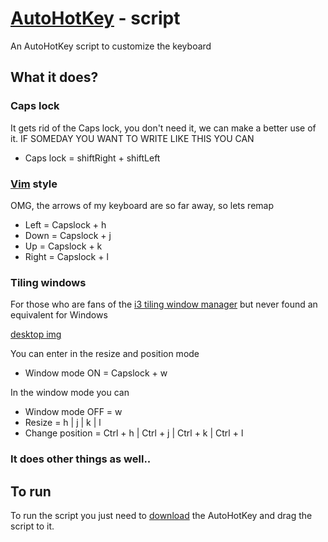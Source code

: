 # [AutoHotKey](https://autohotkey.com/) - script
An AutoHotKey script to customize the keyboard

## What it does?
### Caps lock
It gets rid of the Caps lock, you don't need it, we can make a better use of it. IF SOMEDAY YOU WANT TO WRITE LIKE THIS YOU CAN 

* Caps lock = shiftRight + shiftLeft

### [Vim](https://en.wikipedia.org/wiki/Vim_(text_editor)) style 
OMG, the arrows of my keyboard are so far away, so lets remap

* Left = Capslock + h
* Down = Capslock + j
* Up = Capslock + k
* Right = Capslock + l

### Tiling windows
For those who are fans of the [i3 tiling window manager](https://i3wm.org/) but never found an equivalent for Windows

[desktop img]()

You can enter in the resize and position mode 

* Window mode ON = Capslock + w

In the window mode you can
* Window mode OFF = w
* Resize = h | j | k | l
* Change position = Ctrl + h | Ctrl + j | Ctrl + k | Ctrl + l 

### It does other things as well..

## To run
To run the script you just need to [download](https://autohotkey.com/download/ahk-install.exe) the AutoHotKey and drag the script to it.

